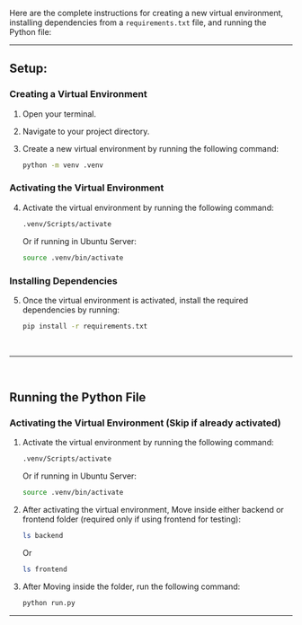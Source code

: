Here are the complete instructions for creating a new virtual environment, installing dependencies from a `requirements.txt` file, and running the Python file:

---

## Setup: 

### Creating a Virtual Environment

1. Open your terminal.

2. Navigate to your project directory.

3. Create a new virtual environment by running the following command:
   ```bash
   python -m venv .venv
   ```

### Activating the Virtual Environment 

4. Activate the virtual environment by running the following command:
   ```bash
   .venv/Scripts/activate
   ```

   Or if running in Ubuntu Server:
   ```bash
   source .venv/bin/activate
   ```

### Installing Dependencies

5. Once the virtual environment is activated, install the required dependencies by running:
   ```bash
   pip install -r requirements.txt
   ```

<br/>

---

<br/>

## Running the Python File

### Activating the Virtual Environment (Skip if already activated)

1. Activate the virtual environment by running the following command:
   ```bash
   .venv/Scripts/activate
   ```

   Or if running in Ubuntu Server:
   ```bash
   source .venv/bin/activate
   ```


2. After activating the virtual environment, Move inside either backend or frontend folder (required only if using frontend for testing):
   
   ```bash
   ls backend
   ```
   
   Or 

   ```bash
   ls frontend
   ```


7. After Moving inside the folder, run the following command: 
   
   ```bash
   python run.py
   ```

---
